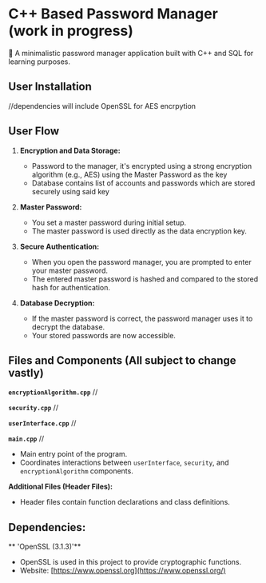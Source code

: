 # C++ Based Password Manager (work in progress)
🔐 A minimalistic password manager application built with C++ and SQL for learning purposes.

## User Installation
//dependencies will include OpenSSL for AES encrpytion 

## User Flow

1. **Encryption and Data Storage:**
   - Password to the manager, it's encrypted using a strong encryption algorithm (e.g., AES) using the Master Password as the key
   - Database contains list of accounts and passwords which are stored securely using said key

2. **Master Password:**
   - You set a master password during initial setup.
   - The master password is used directly as the data encryption key.

3. **Secure Authentication:**
   - When you open the password manager, you are prompted to enter your master password.
   - The entered master password is hashed and compared to the stored hash for authentication.

4. **Database Decryption:**
   - If the master password is correct, the password manager uses it to decrypt the database.
   - Your stored passwords are now accessible.

## Files and Components (All subject to change vastly)

**`encryptionAlgorithm.cpp`**
//

**`security.cpp`**
//

**`userInterface.cpp`**
//

**`main.cpp`**
//
- Main entry point of the program.
- Coordinates interactions between `userInterface`, `security`, and `encryptionAlgorithm` components.

**Additional Files (Header Files):**
- Header files contain function declarations and class definitions.

## Dependencies:

** 'OpenSSL (3.1.3)'**
- OpenSSL is used in this project to provide cryptographic functions. 
- Website: [https://www.openssl.org](https://www.openssl.org/)
